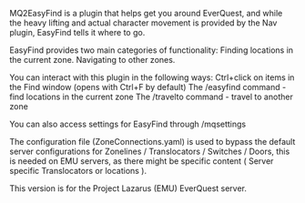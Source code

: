 MQ2EasyFind is a plugin that helps get you around EverQuest, and while the heavy lifting and actual character movement is provided by the Nav plugin, EasyFind tells it where to go.

EasyFind provides two main categories of functionality:
Finding locations in the current zone.
Navigating to other zones.

You can interact with this plugin in the following ways:
Ctrl+click on items in the Find window (opens with Ctrl+F by default)
The /easyfind command - find locations in the current zone
The /travelto command - travel to another zone

You can also access settings for EasyFind through /mqsettings

The configuration file (ZoneConnections.yaml) is used to bypass the default server configurations for Zonelines / Translocators / Switches / Doors, this is needed
on EMU servers, as there might be specific content ( Server specific Translocators or locations ). 

This version is for the Project Lazarus (EMU) EverQuest server.
